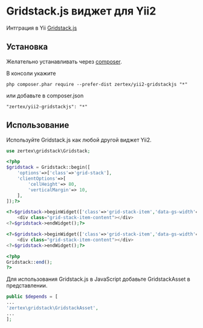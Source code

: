 Gridstack.js виджет для Yii2
============================
Интграция в Yii [Gridstack.js](https://github.com/troolee/gridstack.js)

Установка
---------

Желательно устанавливать через [composer](http://getcomposer.org/download/).

В консоли укажите

```
php composer.phar require --prefer-dist zertex/yii2-gridstackjs "*"
```

или добавьте в composer.json

```
"zertex/yii2-gridstackjs": "*"
```


Использование
-------------
Используйте Gridstack.js как любой другой виджет Yii2.

```php
use zertex\gridstack\Gridstack;
```

```php
<?php
$gridstack = Gridstack::begin([
    'options'=>['class'=>'grid-stack'],
    'clientOptions'=>[
        'cellHeight'=> 80,
        'verticalMargin'=> 10,
    ],
]);?>

<?=$gridstack->beginWidget(['class'=>'grid-stack-item','data-gs-width'=>"4",'data-gs-height'=>"2",'data-gs-x'=>"0",'data-gs-y'=>"0",]);?>
    <div class="grid-stack-item-content"></div>
<?=$gridstack->endWidget();?>

<?=$gridstack->beginWidget(['class'=>'grid-stack-item','data-gs-width'=>"4",'data-gs-height'=>"4",'data-gs-x'=>"4",'data-gs-y'=>"0",]);?>
    <div class="grid-stack-item-content"></div>
<?=$gridstack->endWidget();?>

<?php
Gridstack::end();
?>
```

Для использования Gridstack.js в JavaScript добавьте GridstackAsset в представлении.

```php
public $depends = [
...
'zertex\gridstack\GridstackAsset',
...
];
```

